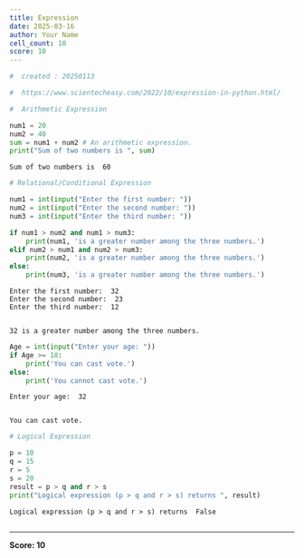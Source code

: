 ```yaml
---
title: Expression
date: 2025-03-16
author: Your Name
cell_count: 10
score: 10
---
```


```python
#  created : 20250113
```


```python
#  https://www.scientecheasy.com/2022/10/expression-in-python.html/
```


```python
#  Arithmetic Expression
```


```python
num1 = 20
num2 = 40
sum = num1 + num2 # An arithmetic expression.
print("Sum of two numbers is ", sum)
```

    Sum of two numbers is  60



```python
# Relational/Conditional Expression
```


```python
num1 = int(input("Enter the first number: "))
num2 = int(input("Enter the second number: "))
num3 = int(input("Enter the third number: "))

if num1 > num2 and num1 > num3:
    print(num1, 'is a greater number among the three numbers.')
elif num2 > num1 and num2 > num3:
    print(num2, 'is a greater number among the three numbers.')
else:
    print(num3, 'is a greater number among the three numbers.')

```

    Enter the first number:  32
    Enter the second number:  23
    Enter the third number:  12


    32 is a greater number among the three numbers.



```python
Age = int(input("Enter your age: "))
if Age >= 18:
    print('You can cast vote.')
else:
    print('You cannot cast vote.')
```

    Enter your age:  32


    You can cast vote.



```python
# Logical Expression
```


```python
p = 10
q = 15
r = 5
s = 20
result = p > q and r > s
print("Logical expression (p > q and r > s) returns ", result)
```

    Logical expression (p > q and r > s) returns  False



```python

```


---
**Score: 10**